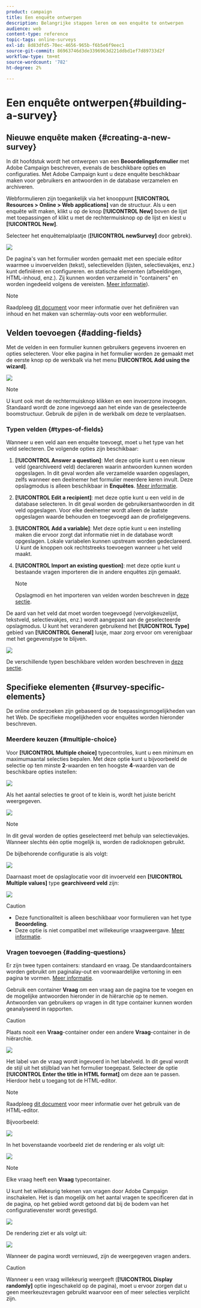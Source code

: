 ```yaml
---
product: campaign
title: Een enquête ontwerpen
description: Belangrijke stappen leren om een enquête te ontwerpen
audience: web
content-type: reference
topic-tags: online-surveys
exl-id: 8d83dfd5-70ec-4656-965b-f6b5e6f9eec1
source-git-commit: 86963746d3de3396963d221ddbd1ef7d89733d2f
workflow-type: tm+mt
source-wordcount: '782'
ht-degree: 2%

---
```


# Een enquête ontwerpen{#building-a-survey}

## Nieuwe enquête maken {#creating-a-new-survey}

In dit hoofdstuk wordt het ontwerpen van een **Beoordelingsformulier** met Adobe Campaign beschreven, evenals de beschikbare opties en configuraties. Met Adobe Campaign kunt u deze enquête beschikbaar maken voor gebruikers en antwoorden in de database verzamelen en archiveren.

Webformulieren zijn toegankelijk via het knooppunt **[!UICONTROL Resources > Online > Web applications]** van de structuur. Als u een enquête wilt maken, klikt u op de knop **[!UICONTROL New]** boven de lijst met toepassingen of klikt u met de rechtermuisknop op de lijst en kiest u **[!UICONTROL New]**.

Selecteer het enquêtemalplaatje (**[!UICONTROL newSurvey]** door gebrek).

![](assets/s_ncs_admin_survey_select_template.png)

De pagina&#39;s van het formulier worden gemaakt met een speciale editor waarmee u invoervelden (tekst), selectievelden (lijsten, selectievakjes, enz.) kunt definiëren en configureren. en statische elementen (afbeeldingen, HTML-inhoud, enz.). Zij kunnen worden verzameld in &quot;containers&quot; en worden ingedeeld volgens de vereisten. [Meer informatie](#adding-questions)).

>[!NOTE]
>
>Raadpleeg [dit document](../../web/using/about-web-forms.md) voor meer informatie over het definiëren van inhoud en het maken van schermlay-outs voor een webformulier.

## Velden toevoegen {#adding-fields}

Met de velden in een formulier kunnen gebruikers gegevens invoeren en opties selecteren. Voor elke pagina in het formulier worden ze gemaakt met de eerste knop op de werkbalk via het menu **[!UICONTROL Add using the wizard]**.

![](assets/s_ncs_admin_survey_add_field_menu.png)

>[!NOTE]
>
>U kunt ook met de rechtermuisknop klikken en een invoerzone invoegen. Standaard wordt de zone ingevoegd aan het einde van de geselecteerde boomstructuur. Gebruik de pijlen in de werkbalk om deze te verplaatsen.

### Typen velden {#types-of-fields}

Wanneer u een veld aan een enquête toevoegt, moet u het type van het veld selecteren. De volgende opties zijn beschikbaar:

1. **[!UICONTROL Answer a question]**: Met deze optie kunt u een nieuw veld (gearchiveerd veld) declareren waarin antwoorden kunnen worden opgeslagen. In dit geval worden alle verzamelde waarden opgeslagen, zelfs wanneer een deelnemer het formulier meerdere keren invult. Deze opslagmodus is alleen beschikbaar in **Enquêtes**. [Meer informatie](../../surveys/using/managing-answers.md#storing-collected-answers).
1. **[!UICONTROL Edit a recipient]**: met deze optie kunt u een veld in de database selecteren. In dit geval worden de gebruikersantwoorden in dit veld opgeslagen. Voor elke deelnemer wordt alleen de laatste opgeslagen waarde behouden en toegevoegd aan de profielgegevens.
1. **[!UICONTROL Add a variable]**: Met deze optie kunt u een instelling maken die ervoor zorgt dat informatie niet in de database wordt opgeslagen. Lokale variabelen kunnen upstream worden gedeclareerd. U kunt de knoppen ook rechtstreeks toevoegen wanneer u het veld maakt.
1. **[!UICONTROL Import an existing question]**: met deze optie kunt u bestaande vragen importeren die in andere enquêtes zijn gemaakt.

   >[!NOTE]
   >
   >Opslagmodi en het importeren van velden worden beschreven in [deze sectie](../../surveys/using/managing-answers.md#storing-collected-answers).

De aard van het veld dat moet worden toegevoegd (vervolgkeuzelijst, tekstveld, selectievakjes, enz.) wordt aangepast aan de geselecteerde opslagmodus. U kunt het veranderen gebruikend het **[!UICONTROL Type]** gebied van **[!UICONTROL General]** lusje, maar zorg ervoor om verenigbaar met het gegevenstype te blijven.

![](assets/s_ncs_admin_survey_change_type.png)

De verschillende typen beschikbare velden worden beschreven in [deze sectie](../../web/using/about-web-forms.md).

## Specifieke elementen {#survey-specific-elements}

De online onderzoeken zijn gebaseerd op de toepassingsmogelijkheden van het Web. De specifieke mogelijkheden voor enquêtes worden hieronder beschreven.

### Meerdere keuzen {#multiple-choice}

Voor **[!UICONTROL Multiple choice]** typecontroles, kunt u een minimum en maximumaantal selecties bepalen. Met deze optie kunt u bijvoorbeeld de selectie op ten minste **2**-waarden en ten hoogste **4**-waarden van de beschikbare opties instellen:

![](assets/s_ncs_admin_survey_multichoice_ex1.png)

Als het aantal selecties te groot of te klein is, wordt het juiste bericht weergegeven.

![](assets/s_ncs_admin_survey_multichoice_ex2.png)

>[!NOTE]
>
>In dit geval worden de opties geselecteerd met behulp van selectievakjes. Wanneer slechts één optie mogelijk is, worden de radioknopen gebruikt.

De bijbehorende configuratie is als volgt:

![](assets/s_ncs_admin_survey_multichoice_ex3.png)

Daarnaast moet de opslaglocatie voor dit invoerveld een **[!UICONTROL Multiple values]** type **gearchiveerd veld** zijn:

![](assets/s_ncs_admin_survey_multiple_values_field.png)

>[!CAUTION]
>
>* Deze functionaliteit is alleen beschikbaar voor formulieren van het type **Beoordeling**.
>* Deze optie is niet compatibel met willekeurige vraagweergave. [Meer informatie](#adding-questions).


### Vragen toevoegen {#adding-questions}

Er zijn twee typen containers: standaard en vraag. De standaardcontainers worden gebruikt om paginalay-out en voorwaardelijke vertoning in een pagina te vormen. [Meer informatie](../../web/using/about-web-forms.md).

Gebruik een container **Vraag** om een vraag aan de pagina toe te voegen en de mogelijke antwoorden hieronder in de hiërarchie op te nemen. Antwoorden van gebruikers op vragen in dit type container kunnen worden geanalyseerd in rapporten.

>[!CAUTION]
>
>Plaats nooit een **Vraag**-container onder een andere **Vraag**-container in de hiërarchie.

![](assets/s_ncs_admin_question_label.png)

Het label van de vraag wordt ingevoerd in het labelveld. In dit geval wordt de stijl uit het stijlblad van het formulier toegepast. Selecteer de optie **[!UICONTROL Enter the title in HTML format]** om deze aan te passen. Hierdoor hebt u toegang tot de HTML-editor.

>[!NOTE]
>
>Raadpleeg [dit document](../../web/using/about-web-forms.md) voor meer informatie over het gebruik van de HTML-editor.

Bijvoorbeeld:

![](assets/s_ncs_admin_survey_containers_qu_arbo.png)

In het bovenstaande voorbeeld ziet de rendering er als volgt uit:

![](assets/s_ncs_admin_survey_containers_qu_ex.png)

>[!NOTE]
>
>Elke vraag heeft een **Vraag** typecontainer.

U kunt het willekeurig tekenen van vragen door Adobe Campaign inschakelen. Het is dan mogelijk om het aantal vragen te specificeren dat in de pagina, op het gebied wordt getoond dat bij de bodem van het configuratievenster wordt gevestigd.

![](assets/s_ncs_admin_survey_containers_qu_display.png)

De rendering ziet er als volgt uit:

![](assets/s_ncs_admin_survey_containers_qu_display_rendering.png)

Wanneer de pagina wordt vernieuwd, zijn de weergegeven vragen anders.

>[!CAUTION]
>
>Wanneer u een vraag willekeurig weergeeft (**[!UICONTROL Display randomly]** optie ingeschakeld op de pagina), moet u ervoor zorgen dat u geen meerkeuzevragen gebruikt waarvoor een of meer selecties verplicht zijn.
